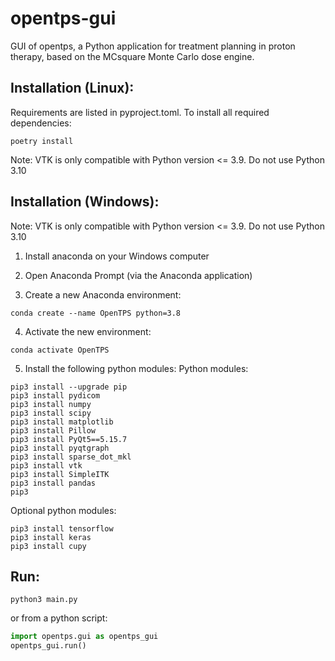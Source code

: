 # opentps-gui

GUI of opentps, a Python application for treatment planning in proton therapy, based on the MCsquare Monte Carlo dose engine.

## Installation (Linux):

Requirements are listed in pyproject.toml.
To install all required dependencies:

```
poetry install
```

Note: VTK is only compatible with Python version <= 3.9. Do not use Python 3.10

## Installation (Windows):

Note: VTK is only compatible with Python version <= 3.9. Do not use Python 3.10

1. Install anaconda on your Windows computer

2. Open Anaconda Prompt (via the Anaconda application)

3. Create a new Anaconda environment:

```
conda create --name OpenTPS python=3.8
```

4. Activate the new environment:

```
conda activate OpenTPS
```

5. Install the following python modules:
   Python modules:

```
pip3 install --upgrade pip
pip3 install pydicom
pip3 install numpy
pip3 install scipy
pip3 install matplotlib
pip3 install Pillow
pip3 install PyQt5==5.15.7
pip3 install pyqtgraph
pip3 install sparse_dot_mkl
pip3 install vtk
pip3 install SimpleITK
pip3 install pandas
pip3
```

Optional python modules:

```
pip3 install tensorflow
pip3 install keras
pip3 install cupy
```

## Run:

```
python3 main.py
```

or from a python script:

```python
import opentps.gui as opentps_gui
opentps_gui.run()
```
